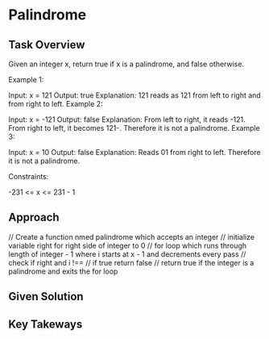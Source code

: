 # Palindrome

## Task Overview
Given an integer x, return true if x is a palindrome, and false otherwise.

Example 1:

Input: x = 121
Output: true
Explanation: 121 reads as 121 from left to right and from right to left.
Example 2:

Input: x = -121
Output: false
Explanation: From left to right, it reads -121. From right to left, it becomes 121-. Therefore it is not a palindrome.
Example 3:

Input: x = 10
Output: false
Explanation: Reads 01 from right to left. Therefore it is not a palindrome.
 

Constraints:

-231 <= x <= 231 - 1

## Approach
// Create a function nmed palindrome which accepts an integer
    // initialize variable right for right side of integer to 0
    // for loop which runs through length of integer - 1 where i starts at x - 1 and decrements every pass
        // check if right and i !==
        // if true return false
    // return true if the integer is a palindrome and exits the for loop

## Given Solution

## Key Takeways

